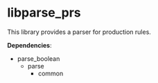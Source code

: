 # libparse_prs

This library provides a parser for production rules.

**Dependencies**:

 - parse_boolean
   - parse
     - common
